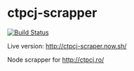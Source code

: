 # ctpcj-scrapper 
[![Build Status](https://travis-ci.org/Utwo/ctpcj-scraper.svg?branch=master)](https://travis-ci.org/Utwo/ctpcj-scraper)

Live version: http://ctpcj-scraper.now.sh/

Node scrapper for http://ctpcj.ro/
